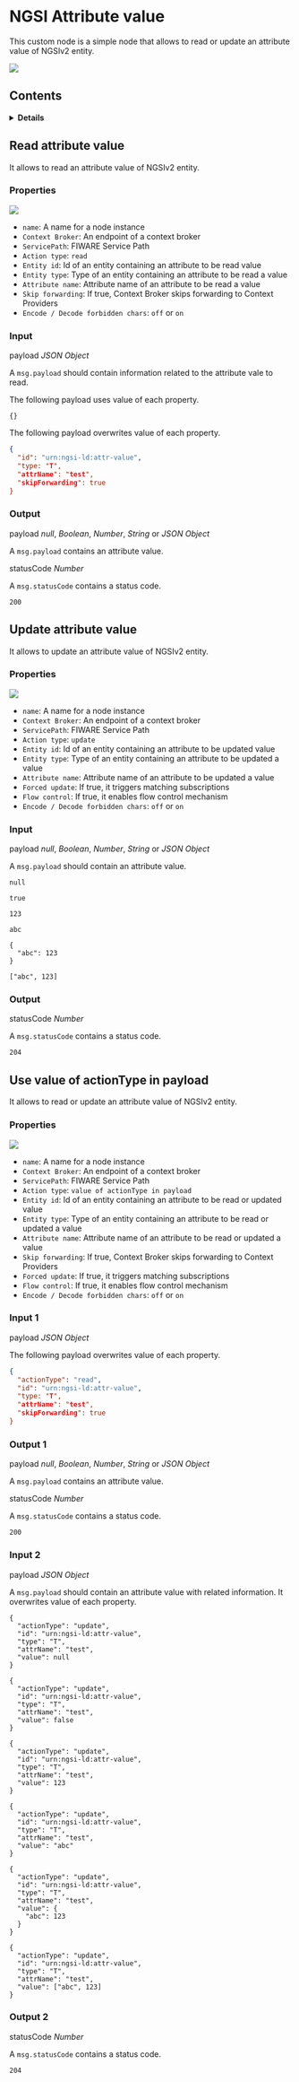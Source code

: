 # NGSI Attribute value

This custom node is a simple node that allows to read or update an attribute value of NGSIv2 entity.

![](https://raw.githubusercontent.com/lets-fiware/node-red-contrib-letsfiware-NGSI/gh-pages/images/attribute-value/attribute-value-01.png)

## Contents

<details>
<summary><strong>Details</strong></summary>

-   [Read attribute value](#read-attribute-value)
-   [Update attribute value](#update-attribute-value)
-   [Use value of actionType in payload](#use-value-of-actionType-in-payload)

</details>

## Read attribute value

It allows to read an attribute value of NGSIv2 entity.

### Properties

![](https://raw.githubusercontent.com/lets-fiware/node-red-contrib-letsfiware-NGSI/gh-pages/images/attribute-value/attribute-value-02.png)

-   `name`: A name for a node instance
-   `Context Broker`: An endpoint of a context broker
-   `ServicePath`: FIWARE Service Path
-   `Action type`: `read`
-   `Entity id`: Id of an entity containing an attribute to be read value
-   `Entity type`: Type of an entity containing an attribute to be read a value
-   `Attribute name`: Attribute name of an attribute to be read a value
-   `Skip forwarding`: If true, Context Broker skips forwarding to Context Providers
-   `Encode / Decode forbidden chars`: `off` or `on`

### Input

payload *JSON Object*

A `msg.payload` should contain information related to the attribute vale to read.

The following payload uses value of each property.

```
{}
```

The following payload overwrites value of each property.

```json
{
  "id": "urn:ngsi-ld:attr-value",
  "type: "T",
  "attrName": "test",
  "skipForwarding": true
}
```

### Output

payload *null*, *Boolean*, *Number*, *String* or *JSON Object*

A `msg.payload` contains an attribute value.

statusCode *Number*

A `msg.statusCode` contains a status code.

```text
200
```

## Update attribute value

It allows to update an attribute value of NGSIv2 entity.

### Properties

![](https://raw.githubusercontent.com/lets-fiware/node-red-contrib-letsfiware-NGSI/gh-pages/images/attribute-value/attribute-value-03.png)

-   `name`: A name for a node instance
-   `Context Broker`: An endpoint of a context broker
-   `ServicePath`: FIWARE Service Path
-   `Action type`: `update`
-   `Entity id`: Id of an entity containing an attribute to be updated value
-   `Entity type`: Type of an entity containing an attribute to be updated a value
-   `Attribute name`: Attribute name of an attribute to be updated a value
-   `Forced update`: If true, it triggers matching subscriptions
-   `Flow control`: If true, it enables flow control mechanism
-   `Encode / Decode forbidden chars`: `off` or `on`

### Input

payload *null*, *Boolean*, *Number*, *String* or *JSON Object*

A `msg.payload` should contain an attribute value.

```
null
```

```
true
```

```
123
```

```
abc
```

```
{
  "abc": 123
}
```

```
["abc", 123]
```

### Output

statusCode *Number*

A `msg.statusCode` contains a status code.

```
204
```

## Use value of actionType in payload

It allows to read or update an attribute value of NGSIv2 entity.

### Properties

![](https://raw.githubusercontent.com/lets-fiware/node-red-contrib-letsfiware-NGSI/gh-pages/images/attribute-value/attribute-value-04.png)

-   `name`: A name for a node instance
-   `Context Broker`: An endpoint of a context broker
-   `ServicePath`: FIWARE Service Path
-   `Action type`: `value of actionType in payload`
-   `Entity id`: Id of an entity containing an attribute to be read or updated value
-   `Entity type`: Type of an entity containing an attribute to be read or updated a value
-   `Attribute name`: Attribute name of an attribute to be read or updated a value
-   `Skip forwarding`: If true, Context Broker skips forwarding to Context Providers
-   `Forced update`: If true, it triggers matching subscriptions
-   `Flow control`: If true, it enables flow control mechanism
-   `Encode / Decode forbidden chars`: `off` or `on`

### Input 1

payload *JSON Object*

The following payload overwrites value of each property.

```json
{
  "actionType": "read",
  "id": "urn:ngsi-ld:attr-value",
  "type: "T",
  "attrName": "test",
  "skipForwarding": true
}
```

### Output 1

payload *null*, *Boolean*, *Number*, *String* or *JSON Object*

A `msg.payload` contains an attribute value.

statusCode *Number*

A `msg.statusCode` contains a status code.

```text
200
```

### Input 2

payload *JSON Object*

A `msg.payload` should contain an attribute value with related information.
It overwrites value of each property.

```
{
  "actionType": "update",
  "id": "urn:ngsi-ld:attr-value",
  "type": "T",
  "attrName": "test",
  "value": null
}
```

```
{
  "actionType": "update",
  "id": "urn:ngsi-ld:attr-value",
  "type": "T",
  "attrName": "test",
  "value": false
}
```

```
{
  "actionType": "update",
  "id": "urn:ngsi-ld:attr-value",
  "type": "T",
  "attrName": "test",
  "value": 123
}
```

```
{
  "actionType": "update",
  "id": "urn:ngsi-ld:attr-value",
  "type": "T",
  "attrName": "test",
  "value": "abc"
}
```

```
{
  "actionType": "update",
  "id": "urn:ngsi-ld:attr-value",
  "type": "T",
  "attrName": "test",
  "value": {
    "abc": 123
  }
}
```

```
{
  "actionType": "update",
  "id": "urn:ngsi-ld:attr-value",
  "type": "T",
  "attrName": "test",
  "value": ["abc", 123]
}
```

### Output 2

statusCode *Number*

A `msg.statusCode` contains a status code.

```
204
```
